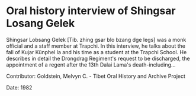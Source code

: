 # Oral history interview of Shingsar Losang Gelek  
Shingsar Lobsang Gelek [Tib. zhing gsar blo bzang dge legs] was a monk official and a staff member at Trapchi. In this interview, he talks about the fall of Kujar Künphel la and his time as a student at the Trapchi School. He describes in detail the Drongdrag Regiment's request to be discharged, the appointment of a regent after the 13th Dalai Lama's death-including... 

Contributor: Goldstein, Melvyn C. - Tibet Oral History and Archive Project  

Date:
1982  

